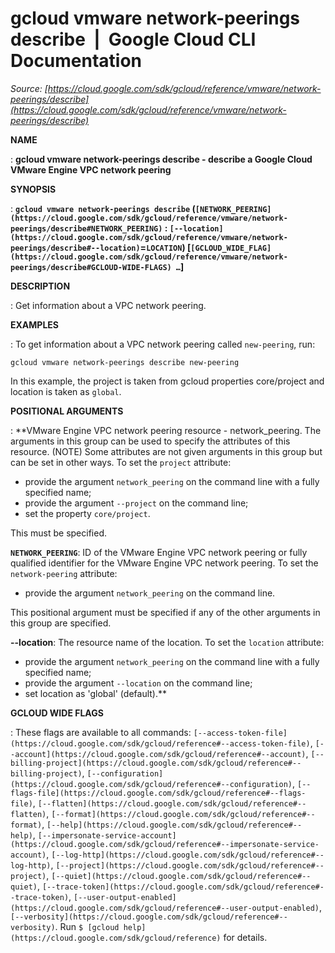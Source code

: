 # gcloud vmware network-peerings describe  |  Google Cloud CLI Documentation

*Source: [https://cloud.google.com/sdk/gcloud/reference/vmware/network-peerings/describe](https://cloud.google.com/sdk/gcloud/reference/vmware/network-peerings/describe)*

**NAME**

: **gcloud vmware network-peerings describe - describe a Google Cloud VMware Engine VPC network peering**

**SYNOPSIS**

: **`gcloud vmware network-peerings describe` (`[NETWORK_PEERING](https://cloud.google.com/sdk/gcloud/reference/vmware/network-peerings/describe#NETWORK_PEERING)` : `[--location](https://cloud.google.com/sdk/gcloud/reference/vmware/network-peerings/describe#--location)`=`LOCATION`) [`[GCLOUD_WIDE_FLAG](https://cloud.google.com/sdk/gcloud/reference/vmware/network-peerings/describe#GCLOUD-WIDE-FLAGS) …`]**

**DESCRIPTION**

: Get information about a VPC network peering.

**EXAMPLES**

: To get information about a VPC network peering called `new-peering`,
run:

```
gcloud vmware network-peerings describe new-peering
```

In this example, the project is taken from gcloud properties core/project and
location is taken as `global`.

**POSITIONAL ARGUMENTS**

: **VMware Engine VPC network peering resource - network_peering. The arguments in
this group can be used to specify the attributes of this resource. (NOTE) Some
attributes are not given arguments in this group but can be set in other ways.
To set the `project` attribute:

- provide the argument `network_peering` on the command line with a
fully specified name;
- provide the argument `--project` on the command line;
- set the property `core/project`.

This must be specified.

**`NETWORK_PEERING`**:
ID of the VMware Engine VPC network peering or fully qualified identifier for
the VMware Engine VPC network peering.
To set the `network-peering` attribute:

- provide the argument `network_peering` on the command line.

This positional argument must be specified if any of the other arguments in this
group are specified.

**--location**:
The resource name of the location.
To set the `location` attribute:

- provide the argument `network_peering` on the command line with a
fully specified name;
- provide the argument `--location` on the command line;
- set location as 'global' (default).**

**GCLOUD WIDE FLAGS**

: These flags are available to all commands: `[--access-token-file](https://cloud.google.com/sdk/gcloud/reference#--access-token-file)`,
`[--account](https://cloud.google.com/sdk/gcloud/reference#--account)`, `[--billing-project](https://cloud.google.com/sdk/gcloud/reference#--billing-project)`,
`[--configuration](https://cloud.google.com/sdk/gcloud/reference#--configuration)`,
`[--flags-file](https://cloud.google.com/sdk/gcloud/reference#--flags-file)`,
`[--flatten](https://cloud.google.com/sdk/gcloud/reference#--flatten)`, `[--format](https://cloud.google.com/sdk/gcloud/reference#--format)`, `[--help](https://cloud.google.com/sdk/gcloud/reference#--help)`, `[--impersonate-service-account](https://cloud.google.com/sdk/gcloud/reference#--impersonate-service-account)`,
`[--log-http](https://cloud.google.com/sdk/gcloud/reference#--log-http)`,
`[--project](https://cloud.google.com/sdk/gcloud/reference#--project)`, `[--quiet](https://cloud.google.com/sdk/gcloud/reference#--quiet)`, `[--trace-token](https://cloud.google.com/sdk/gcloud/reference#--trace-token)`, `[--user-output-enabled](https://cloud.google.com/sdk/gcloud/reference#--user-output-enabled)`,
`[--verbosity](https://cloud.google.com/sdk/gcloud/reference#--verbosity)`.
Run `$ [gcloud help](https://cloud.google.com/sdk/gcloud/reference)` for details.